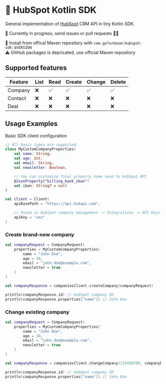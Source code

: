 # 🤖 HubSpot Kotlin SDK
General implementation of [HubSpot](https://developers.hubspot.com/docs/api/crm/companies) CRM API in tiny Kotlin SDK.

🎈 Currently in progress, send issues or pull requests 🙌🏼

🚀 Install from offical Maven repository with `com.goforboom:hubspot-sdk:$VERSION`<br>
⚠️ GitHub packages is depricated, use official Maven repository

## Supported features
| Feature 	 | List 	 | Read 	 | Create 	 | Change 	 | Delete 	 |
|-----------|--------|--------|----------|----------|----------|
| Company 	 | ❌    	 | ✅    	 | ✅     	  | ✅      	 | ✅      	 |
| Contact 	 | ❌    	 | ❌    	 | ❌     	  | ❌      	 | ❌      	 |
| Deal    	 | ❌    	 | ❌    	 | ❌     	  | ❌      	 | ❌      	 |

## Usage Examples

Basic SDK client configuration
```kotlin
// All basic types are supported
class MyCustomCompanyProperties(
    val name: String,
    val age: Int,
    val email: String,
    val newsletter: Boolean,

    // You can customize final property name send to HubSpot API
    @JsonProperty("billing_bank_iban")
    val iban: String? = null
)

val client = Client(
    apiBasePath = "https://api.hubapi.com",

    // Found in HubSpot company management -> Integrations -> API Keys -> Active API Key
    apiKey = "xxx"
)
```

### Create brand-new company
```kotlin
val companyRequest = CompanyRequest(
    properties = MyCustomCompanyProperties(
        name = "John Doe",
        age = 34,
        email = "john.doe@example.com",
        newsletter = true
    )
)

val companyResponse = companiesClient.createCompany(companyRequest)

println(companyResponse.id) // HubSpot company ID
println(companyResponse.properties["name"]) // John Doe
```

### Change existing company
```kotlin
val companyRequest = CompanyRequest(
    properties = MyCustomCompanyProperties(
        name = "John Doe",
        age = 34,
        email = "john.doe@example.com",
        newsletter = true
    )
)

val companyResponse = companiesClient.changeCompany(123456789, companyRequest)

println(companyResponse.id) // HubSpot company ID
println(companyResponse.properties["name"]) // John Doe
```
